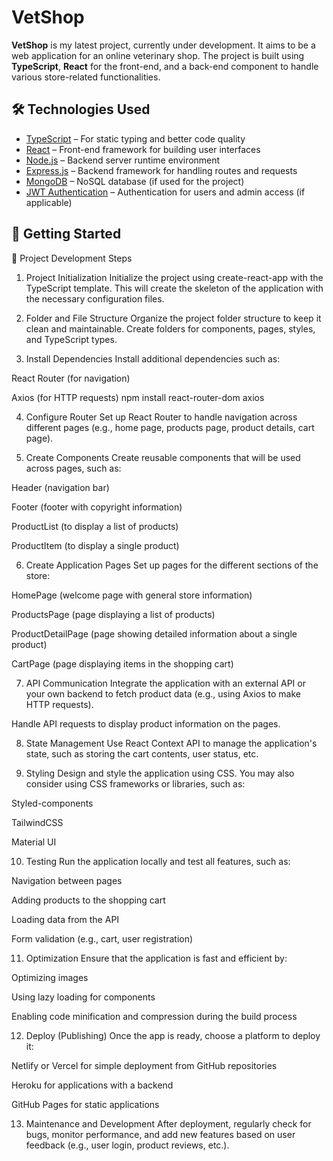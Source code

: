 # VetShop

**VetShop** is my latest project, currently under development. It aims to be a web application for an online veterinary shop. The project is built using **TypeScript**, **React** for the front-end, and a back-end component to handle various store-related functionalities.

## 🛠️ Technologies Used

- [TypeScript](https://www.typescriptlang.org/) – For static typing and better code quality
- [React](https://reactjs.org/) – Front-end framework for building user interfaces
- [Node.js](https://nodejs.org/) – Backend server runtime environment
- [Express.js](https://expressjs.com/) – Backend framework for handling routes and requests
- [MongoDB](https://www.mongodb.com/) – NoSQL database (if used for the project)
- [JWT Authentication](https://jwt.io/) – Authentication for users and admin access (if applicable)

## 🚀 Getting Started



📝 Project Development Steps
1. Project Initialization
Initialize the project using create-react-app with the TypeScript template. This will create the skeleton of the application with the necessary configuration files.

2. Folder and File Structure
Organize the project folder structure to keep it clean and maintainable. Create folders for components, pages, styles, and TypeScript types.

3. Install Dependencies
Install additional dependencies such as:

React Router (for navigation)

Axios (for HTTP requests)
npm install react-router-dom axios

4. Configure Router
Set up React Router to handle navigation across different pages (e.g., home page, products page, product details, cart page).

5. Create Components
Create reusable components that will be used across pages, such as:

Header (navigation bar)

Footer (footer with copyright information)

ProductList (to display a list of products)

ProductItem (to display a single product)

6. Create Application Pages
Set up pages for the different sections of the store:

HomePage (welcome page with general store information)

ProductsPage (page displaying a list of products)

ProductDetailPage (page showing detailed information about a single product)

CartPage (page displaying items in the shopping cart)

7. API Communication
Integrate the application with an external API or your own backend to fetch product data (e.g., using Axios to make HTTP requests).

Handle API requests to display product information on the pages.

8. State Management
Use React Context API to manage the application's state, such as storing the cart contents, user status, etc.

9. Styling
Design and style the application using CSS. You may also consider using CSS frameworks or libraries, such as:

Styled-components

TailwindCSS

Material UI

10. Testing
Run the application locally and test all features, such as:

Navigation between pages

Adding products to the shopping cart

Loading data from the API

Form validation (e.g., cart, user registration)

11. Optimization
Ensure that the application is fast and efficient by:

Optimizing images

Using lazy loading for components

Enabling code minification and compression during the build process

12. Deploy (Publishing)
Once the app is ready, choose a platform to deploy it:

Netlify or Vercel for simple deployment from GitHub repositories

Heroku for applications with a backend

GitHub Pages for static applications

13. Maintenance and Development
After deployment, regularly check for bugs, monitor performance, and add new features based on user feedback (e.g., user login, product reviews, etc.).

